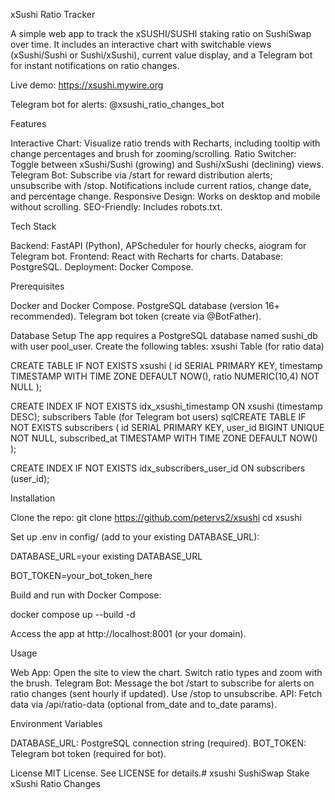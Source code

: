 xSushi Ratio Tracker

A simple web app to track the xSUSHI/SUSHI staking ratio on SushiSwap over time. It includes an interactive chart with switchable views (xSushi/Sushi or Sushi/xSushi), current value display, and a Telegram bot for instant notifications on ratio changes.

Live demo: https://xsushi.mywire.org

Telegram bot for alerts: @xsushi_ratio_changes_bot

Features

Interactive Chart: Visualize ratio trends with Recharts, including tooltip with change percentages and brush for zooming/scrolling.
Ratio Switcher: Toggle between xSushi/Sushi (growing) and Sushi/xSushi (declining) views.
Telegram Bot: Subscribe via /start for reward distribution alerts; unsubscribe with /stop. Notifications include current ratios, change date, and percentage change.
Responsive Design: Works on desktop and mobile without scrolling.
SEO-Friendly: Includes robots.txt.

Tech Stack

Backend: FastAPI (Python), APScheduler for hourly checks, aiogram for Telegram bot.
Frontend: React with Recharts for charts.
Database: PostgreSQL.
Deployment: Docker Compose.

Prerequisites

Docker and Docker Compose.
PostgreSQL database (version 16+ recommended).
Telegram bot token (create via @BotFather).

Database Setup
The app requires a PostgreSQL database named sushi_db with user pool_user. Create the following tables:
xsushi Table (for ratio data)

CREATE TABLE IF NOT EXISTS xsushi (
    id SERIAL PRIMARY KEY,
    timestamp TIMESTAMP WITH TIME ZONE DEFAULT NOW(),
    ratio NUMERIC(10,4) NOT NULL
);

CREATE INDEX IF NOT EXISTS idx_xsushi_timestamp ON xsushi (timestamp DESC);
subscribers Table (for Telegram bot users)
sqlCREATE TABLE IF NOT EXISTS subscribers (
    id SERIAL PRIMARY KEY,
    user_id BIGINT UNIQUE NOT NULL,
    subscribed_at TIMESTAMP WITH TIME ZONE DEFAULT NOW()
);

CREATE INDEX IF NOT EXISTS idx_subscribers_user_id ON subscribers (user_id);

Installation

Clone the repo:
git clone https://github.com/petervs2/xsushi
cd xsushi

Set up .env in config/ (add to your existing DATABASE_URL):

DATABASE_URL=your existing DATABASE_URL

BOT_TOKEN=your_bot_token_here

Build and run with Docker Compose:

docker compose up --build -d

Access the app at http://localhost:8001 (or your domain).

Usage

Web App: Open the site to view the chart. Switch ratio types and zoom with the brush.
Telegram Bot: Message the bot /start to subscribe for alerts on ratio changes (sent hourly if updated). Use /stop to unsubscribe.
API: Fetch data via /api/ratio-data (optional from_date and to_date params).

Environment Variables

DATABASE_URL: PostgreSQL connection string (required).
BOT_TOKEN: Telegram bot token (required for bot).

License
MIT License. See LICENSE for details.# xsushi
SushiSwap Stake xSushi Ratio Changes
